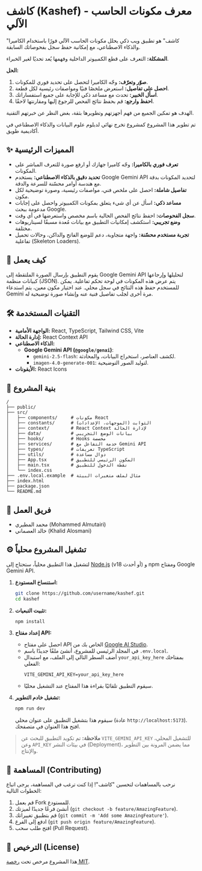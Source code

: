# كاشف (Kashef) - معرف مكونات الحاسب الآلي

"كاشف" هو تطبيق ويب ذكي يحلل مكونات الحاسب الآلي فورًا باستخدام الكاميرا والذكاء الاصطناعي، مع إمكانية حفظ سجل بفحوصاتك السابقة.

**المشكلة:** التعرف على قطع الكمبيوتر الداخلية وفهمها يُعد تحديًا لغير الخبراء.

**الحل:**
1.  **صوّر وتعرّف:** وجّه الكاميرا لتحصل على تحديد فوري للمكونات.
2.  **احصل على تفاصيل:** استعرض ملخصًا فنيًا ومواصفات رئيسية لكل قطعة.
3.  **اسأل الخبير:** تحدث مع مساعد ذكي للإجابة على جميع استفساراتك.
4.  **احفظ وارجع:** قم بحفظ نتائج الفحص للرجوع إليها ومقارنتها لاحقًا.

الهدف هو تمكين الجميع من فهم أجهزتهم وتطويرها بثقة، بغض النظر عن خبرتهم التقنية.

تم تطوير هذا المشروع كمشروع تخرج نهائي لدبلوم علوم البيانات والذكاء الاصطناعي في أكاديمية طويق.

## ✨ المميزات الرئيسية

*   **تعرف فوري بالكاميرا:** وجّه كاميرا جهازك أو ارفع صورة للتعرف المباشر على المكونات.
*   **تحديد دقيق بالذكاء الاصطناعي:** يستخدم Google Gemini API لتحديد المكونات بدقة مع هندسة أوامر محسّنة للسرعة والدقة.
*   **تفاصيل شاملة:** احصل على ملخص فني، مواصفات رئيسية، وصورة توضيحية لكل مكون.
*   **مساعد ذكي:** اسأل عن أي شيء يتعلق بمكونات الكمبيوتر واحصل على إجابات مدعومة ببحث Google.
*   **سجل الفحوصات:** احفظ نتائج الفحص الحالية باسم مخصص واستعرضها في أي وقت.
*   **وضع تجريبي:** استكشف إمكانيات التطبيق مع بيانات مُعدة مسبقًا لسيناريوهات مختلفة.
*   **تجربة مستخدم محسّنة:** واجهة متجاوبة، دعم للوضع الفاتح والداكن، وحالات تحميل تفاعلية (Skeleton Loaders).

## 🚀 كيف يعمل

يقوم التطبيق بإرسال الصورة الملتقطة إلى Google Gemini API لتحليلها وإرجاعها كبيانات منظمة (JSON). يتم عرض هذه المكونات في لوحة تحكم تفاعلية. يمكن للمستخدم حفظ هذه النتائج في سجل محلي. عند اختيار مكون معين، يتم استدعاء Gemini مرة أخرى لجلب تفاصيل فنية عنه وإنشاء صورة توضيحية له.

## 🛠️ التقنيات المستخدمة

*   **الواجهة الأمامية:** React, TypeScript, Tailwind CSS, Vite
*   **إدارة الحالة:** React Context API
*   **الذكاء الاصطناعي:**
    *   **Google Gemini API (`@google/genai`)**:
        *   `gemini-2.5-flash`: لكشف العناصر، استخراج البيانات، والمحادثة.
        *   `imagen-4.0-generate-001`: لتوليد الصور التوضيحية.
*   **الأيقونات:** React Icons

## 📂 بنية المشروع

```
/
├── public/
├── src/
│   ├── components/     # مكونات React
│   ├── constants/      # الثوابت (الموجهات، الإعدادات)
│   ├── context/        # React Context لإدارة الحالة
│   ├── data/           # بيانات الوضع التجريبي
│   ├── hooks/          # Hooks مخصصة
│   ├── services/       # خدمة التفاعل مع Gemini API
│   ├── types/          # تعريفات TypeScript
│   ├── utils/          # دوال مساعدة
│   ├── App.tsx         # المكون الرئيسي للتطبيق
│   ├── main.tsx        # نقطة الدخول للتطبيق
│   └── index.css
├── .env.local.example  # مثال لملف متغيرات البيئة
├── index.html
├── package.json
└── README.md
```

## 👥 فريق العمل

*   محمد المطيري (Mohammed Almutairi)
*   خالد العصماني (Khalid Alosmani)

## ⚙️ تشغيل المشروع محلياً

لتشغيل هذا التطبيق محلياً، ستحتاج إلى [Node.js](https://nodejs.org/) (v18 أو أحدث) و npm ومفتاح Google Gemini API.

1.  **استنساخ المستودع:**
    ```bash
    git clone https://github.com/username/kashef.git
    cd kashef
    ```

2.  **تثبيت التبعيات:**
    ```bash
    npm install
    ```

3.  **إعداد مفتاح API:**
    *   احصل على مفتاح API الخاص بك من [Google AI Studio](https://aistudio.google.com/app/apikey).
    *   في المجلد الرئيسي للمشروع، أنشئ ملفًا جديدًا باسم `.env.local`.
    *   أضف السطر التالي إلى الملف، مع استبدال `your_api_key_here` بمفتاحك الفعلي:
        ```
        VITE_GEMINI_API_KEY=your_api_key_here
        ```
    *   سيقوم التطبيق تلقائيًا بقراءة هذا المفتاح عند التشغيل محليًا.

4.  **تشغيل خادم التطوير:**
    ```bash
    npm run dev
    ```
    سيقوم هذا بتشغيل التطبيق على عنوان محلي (عادة `http://localhost:5173`). افتح هذا العنوان في متصفحك.

> **ملاحظة:** تم تكويد التطبيق للبحث عن `VITE_GEMINI_API_KEY` للتشغيل المحلي، وعن `API_KEY` في بيئات النشر (Deployment)، مما يضمن المرونة بين التطوير والإنتاج.

## 🤝 المساهمة (Contributing)

نرحب بالمساهمات لتحسين "كاشف"! إذا كنت ترغب في المساهمة، يرجى اتباع الخطوات التالية:

1.  قم بعمل Fork للمستودع.
2.  أنشئ فرعًا جديدًا لميزتك (`git checkout -b feature/AmazingFeature`).
3.  قم بتطبيق تغييراتك (`git commit -m 'Add some AmazingFeature'`).
4.  ادفع إلى الفرع (`git push origin feature/AmazingFeature`).
5.  افتح طلب سحب (Pull Request).

## 📜 الترخيص (License)

هذا المشروع مرخص تحت [رخصة MIT](LICENSE).